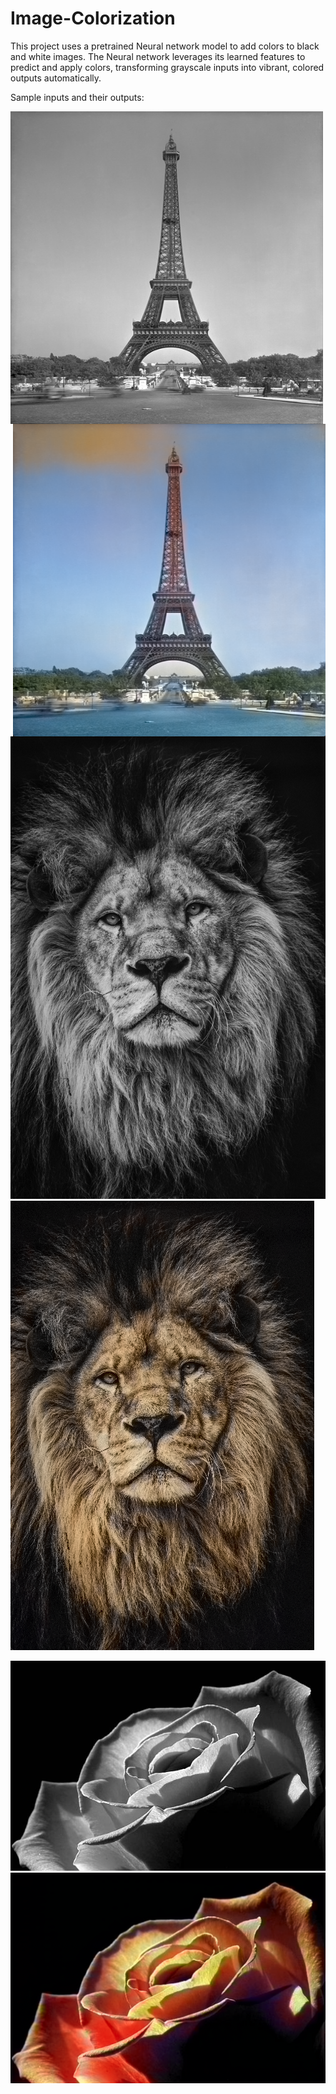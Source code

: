 # Image-Colorization

This project uses a pretrained Neural network model to add colors to black and white images. The Neural network leverages its learned features to predict and apply colors, transforming grayscale inputs into vibrant, colored outputs automatically.

Sample inputs and their outputs:

<img align="left" width="500" height="500" src="sample/your_img_file_name.jpg">          <img align="right" width="500" height="500" src="sample/eiffel_colored.png">

![Black and White](sample/lion.jpg)   ![Colored](sample/lion_colored.png)

![Black and White](sample/rose.jpg)   ![Colored](sample/rose_colored.png)
